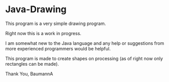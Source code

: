 # Java-Drawing

This program is a very simple drawing program.

Right now this is a work in progress.

I am somewhat new to the Java language and any help or suggestions from more experienced programmers would be helpful.

This program is made to create shapes on processing (as of right now only rectangles can be made).

Thank You,
BaumannA
